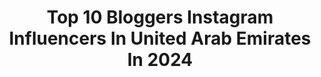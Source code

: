 ---
title: Top 10 Bloggers Instagram Influencers In United Arab Emirates In 2024
description: >-
  Find top bloggers Instagram influencers in United Arab Emirates in 2024. Most popular hashtags: #dubai #mydubai #dubailife #dubaiblogger.
platform: Instagram
hits: 171
text_top: See the top-rated Instagram accounts on inBeat.
text_bottom: Our database holds 171 Instagram influencers like this in United Arab Emirates for you to work with.
profiles:
  - username: "talaldxb"
    fullname: >-
      Talal Al Bastaki
    bio: >-
      Food Blogger 👌😋 Civil Engineer 📐📏 Photographer Canon 5Dsr 📷 DM for Restaurant reviews 🤤🍽️
    location: "United Arab Emirates"
    followers: 29576
    engagement: 502
    commentsToLikes: 0.043464
    id: ck55mth9i4rdf0i116i51qhhi
    verified: false
    hashtags: "#uae, #singapore, #travel, #dubai"
  - username: "chemmu_theruvath"
    fullname: >-
      CheMmusss❤️😍
    bio: >-
      Uae 🇦🇪📍 Founder :- @chemmus_chuppas_official , @cc_mens_wear , @cc_women_wear * Explorer | Lifestyle |Fashion blogger
    location: "United Arab Emirates"
    followers: 142563
    engagement: 479
    commentsToLikes: 0.020917
    id: ck9wi9cyw1a930j78egprhp1d
    verified: false
    hashtags: "#hometown, #dubailife, #enjoyyourlife, #mydubailife"
  - username: "zannist"
    fullname: >-
      Sana Khader
    bio: >-
      UAE blogger🇦🇪 Helping women dress modestly 🤍 Outfit inspo on stories everyday 🧕 Sale up to 90 % 🔥 Find the most discounted items here 👇
    location: "United Arab Emirates"
    followers: 242223
    engagement: 360
    commentsToLikes: 0.031296
    id: ck14i41zidje70i192lh5zzkt
    verified: false
    hashtags: "#dubaibloggers, #dubaiblogger, #dubaiplaces, #uaebloggers"
  - username: "taqato"
    fullname: >-
      A Ali
    bio: >-
      🕺 Dubai Blogger 🇦🇪 ✏️ Digital Creator - 2015 🍕 Food | Hotels | Tech ✈ Travel | Luxury | Movies 💥 UGC Creator
    location: "United Arab Emirates"
    followers: 64885
    engagement: 215
    commentsToLikes: 0.001187
    id: ck0u81fg4672j0i19f7w1syd5
    verified: false
    hashtags: "#mcdonaldsuae, #dubaifoodie, #dubai, #staycation"
  - username: "diana.mohameddd"
    fullname: >-
      🎀 ديـانا || Diana 🎀
    bio: >-
      🇪🇬🇦🇪 Makeup Artist|| Blogger|| lifestyle🛍 Based in UAE 🇦🇪 Electrical Engineer👷‍♀️ MoM of 3 👩‍👩‍👦 DM for collabs. 📩 Eng.diana91@Gmail.com 📩
    location: "United Arab Emirates"
    followers: 318915
    engagement: 204
    commentsToLikes: 0.062565
    id: ckaoy9dbvgjsg0i78v7ukb6h1
    verified: false
    hashtags: "#fashion, #makeuptutorial, #ootd, #makeup"
  - username: "nazi.model"
    fullname: >-
      Farnaz Davabi
    bio: >-
      Superstar💃 Beauty blogger💆 Winner🏅 Ambassador of empowering women سفيرة تمكين المراة امنیت صفحه؛بهزاد مصطفوی👇 Security🔐 @behzadelp
    location: "United Arab Emirates"
    followers: 335223
    engagement: 193
    commentsToLikes: 0.015912
    id: ck0w36wd4rvui0i19oqgiiux1
    verified: false
    hashtags: "#fitgirl, #beauty, #princess, #persian"
  - username: "dr.aleenajijin"
    fullname: >-
      Aleena Jijin
    bio: >-
      Cosmetic Dental Surgeon @dr.aleenajijindentistry UAE Licensed Blogger Fashion |Travel |Lifestyle Business Enquiries⬇️ aleenaalluz15@gmail.com
    location: "United Arab Emirates"
    followers: 288758
    engagement: 180
    commentsToLikes: 0.026166
    id: ck9wg6qees5130j78fn8yy6di
    verified: false
    hashtags: "#oman, #muscat, #reelsindia, #visitoman"
  - username: "thetravellingbeautyqueen"
    fullname: >-
      Lenka Josefiova👩🏻‍🦰👑✈️
    bio: >-
      Miss Europe Tourism👑 WBA Forbes Best Tourism Blogger 2019🏆 Best Luxury Influencer 2020🏆 TV host🎤 24 awards🏆 28 magazine covers⭐️📍Prague🏰 Birthday 🥳🎂
    location: "United Arab Emirates"
    followers: 547675
    engagement: 139
    commentsToLikes: 0.051299
    id: ck0vxif80z1th0i19owcrwyr3
    verified: true
    hashtags: "#bestluxuryinfluencer2020, #cappadocia, #travelbloggerlife, #itsmybirthday"
  - username: "kareem_afghani"
    fullname: >-
      Mr Kareem
    bio: >-
      Model | Actor | influencer | artist | 🇦🇪 Filmfare”FASHION” 2022🏆 (ما شاء الله) MR ROYAL 2021 👑🏆 Best Blogger 2022 🏆 2.4M on TIKTOK Sc Mr_kareem9
    location: "United Arab Emirates"
    followers: 1202772
    engagement: 137
    commentsToLikes: 0.012428
    id: ck9wgn3o5u36m0j78yiu0vq8l
    verified: false
    hashtags: "#million, #uae, #afghanistan, #dubaiblogger"
  - username: "sainaolfat"
    fullname: >-
      Saina olfat
    bio: >-
      Official account of Saina Olfat *International Makeup artist/blogger *Max Factor academy certified 📍Based in Dubai
    location: "United Arab Emirates"
    followers: 318239
    engagement: 229
    commentsToLikes: 0.016105
    id: ck6tieslo0kx30j71f2kmhwrb
    verified: false
    hashtags: "#makeuptutorial, #glowmode, #2023, #sheglamliquidfam"
---